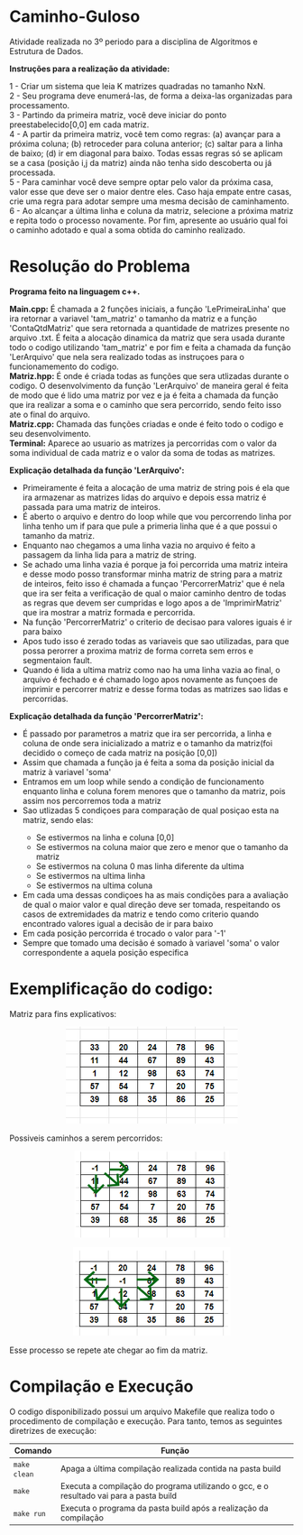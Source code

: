 # Caminho-Guloso

Atividade realizada no 3º periodo para a disciplina de Algoritmos e Estrutura de Dados.

<strong>Instruções para a realização da atividade:</strong>

1 - Criar um sistema que leia K matrizes quadradas no tamanho NxN.<br>
2 - Seu programa deve enumerá-las, de forma a deixa-las organizadas para processamento.<br>
3 - Partindo da primeira matriz, você deve iniciar do ponto preestabelecido[0,0] em cada matriz.<br>
4 - A partir da primeira matriz, você tem como regras: (a) avançar para a próxima coluna; (b) retroceder para coluna anterior; (c)  saltar para a linha de baixo; (d) ir em diagonal para baixo. Todas essas regras só se aplicam se a casa (posição i,j da matriz) ainda não tenha sido descoberta ou já processada.<br>
5 - Para caminhar você deve sempre optar pelo valor da próxima casa, valor esse que deve ser o maior dentre eles. Caso haja empate entre casas, crie uma regra para adotar sempre uma mesma decisão de caminhamento.<br>
6 - Ao alcançar a última linha e coluna da matriz, selecione a próxima matriz e repita todo o processo novamente. Por fim, apresente ao usuário qual foi o caminho adotado e qual a soma obtida do caminho realizado.<br>

# Resolução do Problema

<strong>Programa feito na linguagem c++.</strong>

<strong>Main.cpp:</strong> É chamada a 2 funções iniciais, a função 'LePrimeiraLinha' que ira retornar a variavel 'tam_matriz' o tamanho da matriz e a função 'ContaQtdMatriz' que sera retornada a quantidade de matrizes presente no arquivo .txt. É feita a alocação dinamica da matriz que sera usada durante todo o codigo utilizando 'tam_matriz' e por fim e feita a chamada da função 'LerArquivo' que nela sera realizado todas as instruçoes para o funcionamemento do codigo. <br>
<strong>Matriz.hpp:</strong> É onde é criada todas as funções que sera utlizadas durante o codigo.
O desenvolvimento da função 'LerArquivo' de maneira geral é feita de modo que é lido uma matriz por vez e ja é feita a chamada da função que ira realizar a soma e o caminho que sera percorrido, sendo feito isso ate o final do arquivo.<br>
<strong>Matriz.cpp:</strong> Chamada das funções criadas e onde é feito todo o codigo e seu desenvolvimento.<br>
<strong>Terminal:</strong> Aparece ao usuario as matrizes ja percorridas com o valor da soma individual de cada matriz e o valor da soma de todas as matrizes.<br>

<strong>Explicação detalhada da função 'LerArquivo':</strong>
<ul>
  <li>Primeiramente é feita a alocação de uma matriz de string pois é ela que ira armazenar as matrizes lidas do arquivo e depois essa matriz é passada para uma matriz de inteiros.</li>
  <li>É aberto o arquivo e dentro do loop while que vou percorrendo linha por linha tenho um if para que pule a primeria linha que é a que possui o tamanho da matriz.</li>
  <li>Enquanto nao chegamos a uma linha vazia no arquivo é feito a passagem da linha lida para a matriz de string.</li>
  <li>Se achado uma linha vazia é porque ja foi percorrida uma matriz inteira e desse modo posso transformar minha matriz de string para a matriz de inteiros, feito isso é chamada a funçao 'PercorrerMatriz' que é nela que ira ser feita a verificação de qual o maior caminho dentro de todas as regras que devem ser cumpridas e logo apos a de 'ImprimirMatriz' que ira mostrar a matriz formada e percorrida.</li>
  <li>Na função 'PercorrerMatriz' o criterio de decisao para valores iguais é ir para baixo</li>
  <li>Apos tudo isso é zerado todas as variaveis que sao utilizadas, para que possa perorrer a proxima matriz de forma correta sem erros e segmentaion fault.</li>
  <li>Quando é lida a ultima matriz como nao ha uma linha vazia ao final, o arquivo é fechado e é chamado logo apos novamente as funçoes de imprimir e percorrer matriz e desse forma todas as matrizes sao lidas e percorridas.</li>
</ul>

<strong>Explicação detalhada da função 'PercorrerMatriz':</strong>
<ul>
   <li>É passado por parametros a matriz que ira ser percorrida, a linha e coluna de onde sera inicializado a matriz e o tamanho da matriz(foi decidido o começo de cada matriz na posição [0,0])</li>
   <li>Assim que chamada a função ja é feita a soma da posição inicial da matriz à variavel 'soma'</li>
   <li>Entramos em um loop while sendo a condição de funcionamento enquanto linha e coluna forem menores que o tamanho da matriz, pois assim nos percorremos toda a matriz</li>
   <li>Sao utlizadas 5 condiçoes para comparação de qual posiçao esta na matriz, sendo elas:</li>
      <ul>
        <li>Se estivermos na linha e coluna [0,0]</li>
        <li>Se estivermos na coluna maior que zero e menor que o tamanho da matriz </li>
        <li>Se estivermos na coluna 0 mas linha diferente da ultima</li>
        <li>Se estivermos na ultima linha</li>
        <li>Se estivermos na ultima coluna</li>
    </ul>
   <li>Em cada uma dessas condiçoes ha as mais condições para a avaliação de qual o maior valor e qual direção deve ser tomada, respeitando os casos de extremidades da matriz e tendo como criterio quando encontrado valores igual a decisão de ir para baixo</li>
   <li>Em cada posição percorrida é trocado o valor para '-1'</li>
   <li>Sempre que tomado uma decisão é somado à variavel 'soma' o valor correspondente a aquela posição especifica</li>
</ul>

# Exemplificação do codigo:
Matriz para fins explicativos:
<p align="center">
<img src="template/imgs/MatrizEx.png">
</p>

Possiveis caminhos a serem percorridos:
<p align="center">
<img src="template/imgs/MatrizEx.1.png">
</p>

<p align="center">
<img src="template/imgs/MatrizEx.2.png">
</p>
Esse processo se repete ate chegar ao fim da matriz.



# Compilação e Execução

O codigo disponibilizado possui um arquivo Makefile que realiza todo o procedimento de compilação e execução. Para tanto, temos as seguintes diretrizes de execução:


| Comando                |  Função                                                                                           |                     
| -----------------------| ------------------------------------------------------------------------------------------------- |
|  `make clean`          | Apaga a última compilação realizada contida na pasta build                                        |
|  `make`                | Executa a compilação do programa utilizando o gcc, e o resultado vai para a pasta build           |
|  `make run`            | Executa o programa da pasta build após a realização da compilação                                 |

